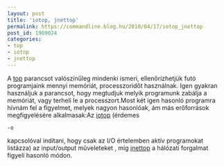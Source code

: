 ```yaml
---
layout: post
title: 'iotop, jnettop'
permalink: https://commandline.blog.hu/2010/04/17/iotop_jnettop
post_id: 1909024
categories: 
- top
- iotop
- jnettop
---
```


A 
[top](http://linux.die.net/man/1/top) parancsot valószínűleg mindenki ismeri, ellenőrízhetjük futó programjaink mennyi memóriát, processzoridőt használnak. Igen gyakran használjuk a parancsot, hogy megtudjuk melyik programunk zabálja a memóriát, vagy terheli le a processzort.Most két igen hasonló programra hívnám fel a figyelmet, melyek nagyon hasonlóak, ám más erőforrások megfigyelésére alkalmasak:Az 
[iotop](http://guichaz.free.fr/iotop/) (érdemes 
```
-o
```
 kapcsolóval indítani, hogy csak az I/O értelemben aktív programokat listázza) az input/output műveleteket , míg 
[jnettop](http://jnettop.kubs.info/wiki/) a hálózati forgalmat figyeli hasonló módon.